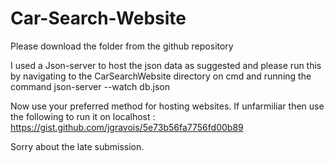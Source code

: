 # Car-Search-Website
Please download the folder from the github repository

I used a Json-server to host the json data as suggested and please run this by navigating to the CarSearchWebsite directory
on cmd and running the command json-server --watch db.json

Now use your preferred method for hosting websites.
If unfarmiliar then use the following to run it on localhost :
https://gist.github.com/jgravois/5e73b56fa7756fd00b89

Sorry about the late submission.
